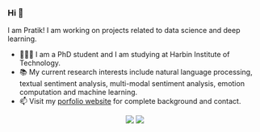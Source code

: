 ### Hi 👋

I am Pratik! I am working on projects related to data science and deep learning.
- 👨🏼‍🎓 I am a PhD student and I am studying at Harbin Institute of Technology.
- 📚️ My current research interests include natural language processing, textual sentiment analysis, multi-modal sentiment analysis, emotion computation and machine learning.
- 📫 Visit my [porfolio website](https://BinLiang-NLP.github.io/) for complete background and contact.

<p align = "center">
  <img src = "https://github-readme-stats.vercel.app/api?username=BinLiang-NLP&show_icons=true&theme=radical&line_height=33">
  <img src = "https://github-readme-stats.vercel.app/api/top-langs/?username=BinLiang-NLP&hide_langs_below=.25&theme=radical">
</p>
